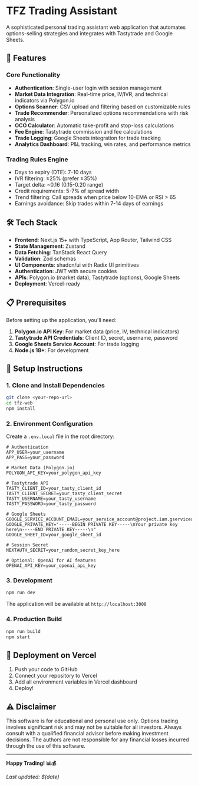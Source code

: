 # TFZ Trading Assistant

A sophisticated personal trading assistant web application that automates options-selling strategies and integrates with Tastytrade and Google Sheets.

## 🚀 Features

### Core Functionality
- **Authentication**: Single-user login with session management
- **Market Data Integration**: Real-time price, IV/IVR, and technical indicators via Polygon.io
- **Options Scanner**: CSV upload and filtering based on customizable rules
- **Trade Recommender**: Personalized options recommendations with risk analysis
- **OCO Calculator**: Automatic take-profit and stop-loss calculations
- **Fee Engine**: Tastytrade commission and fee calculations
- **Trade Logging**: Google Sheets integration for trade tracking
- **Analytics Dashboard**: P&L tracking, win rates, and performance metrics

### Trading Rules Engine
- Days to expiry (DTE): 7-10 days
- IVR filtering: ≥25% (prefer ≥35%)
- Target delta: ~0.16 (0.15-0.20 range)
- Credit requirements: 5-7% of spread width
- Trend filtering: Call spreads when price below 10-EMA or RSI > 65
- Earnings avoidance: Skip trades within 7-14 days of earnings

## 🛠 Tech Stack

- **Frontend**: Next.js 15+ with TypeScript, App Router, Tailwind CSS
- **State Management**: Zustand
- **Data Fetching**: TanStack React Query
- **Validation**: Zod schemas
- **UI Components**: shadcn/ui with Radix UI primitives
- **Authentication**: JWT with secure cookies
- **APIs**: Polygon.io (market data), Tastytrade (options), Google Sheets
- **Deployment**: Vercel-ready

## 📋 Prerequisites

Before setting up the application, you'll need:

1. **Polygon.io API Key**: For market data (price, IV, technical indicators)
2. **Tastytrade API Credentials**: Client ID, secret, username, password
3. **Google Sheets Service Account**: For trade logging
4. **Node.js 18+**: For development

## 🔧 Setup Instructions

### 1. Clone and Install Dependencies

```bash
git clone <your-repo-url>
cd tfz-web
npm install
```

### 2. Environment Configuration

Create a `.env.local` file in the root directory:

```env
# Authentication
APP_USER=your_username
APP_PASS=your_password

# Market Data (Polygon.io)
POLYGON_API_KEY=your_polygon_api_key

# Tastytrade API
TASTY_CLIENT_ID=your_tasty_client_id
TASTY_CLIENT_SECRET=your_tasty_client_secret
TASTY_USERNAME=your_tasty_username
TASTY_PASSWORD=your_tasty_password

# Google Sheets
GOOGLE_SERVICE_ACCOUNT_EMAIL=your_service_account@project.iam.gserviceaccount.com
GOOGLE_PRIVATE_KEY="-----BEGIN PRIVATE KEY-----\nYour private key here\n-----END PRIVATE KEY-----\n"
GOOGLE_SHEET_ID=your_google_sheet_id

# Session Secret
NEXTAUTH_SECRET=your_random_secret_key_here

# Optional: OpenAI for AI features
OPENAI_API_KEY=your_openai_api_key
```

### 3. Development

```bash
npm run dev
```

The application will be available at `http://localhost:3000`

### 4. Production Build

```bash
npm run build
npm start
```

## 🚀 Deployment on Vercel

1. Push your code to GitHub
2. Connect your repository to Vercel
3. Add all environment variables in Vercel dashboard
4. Deploy!

## ⚠️ Disclaimer

This software is for educational and personal use only. Options trading involves significant risk and may not be suitable for all investors. Always consult with a qualified financial advisor before making investment decisions. The authors are not responsible for any financial losses incurred through the use of this software.

---

**Happy Trading! 📊💰**

*Last updated: $(date)*

<!-- Deployment trigger: $(date +%s) -->
<!-- UI Redesign Complete: Modern dark theme with glass effects -->
